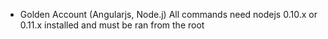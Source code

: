 - Golden Account (Angularjs, Node.j)
All commands need nodejs 0.10.x or 0.11.x installed and must be ran from the root 